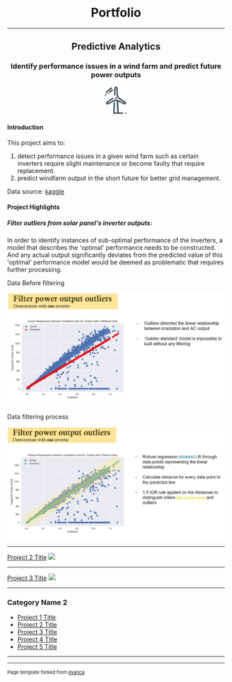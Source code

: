 # **<div align="center">Portfolio</div>**

---

## **<div align="center">Predictive Analytics</div>**



### **<div align="center">Identify performance issues in a wind farm and predict future power outputs</div>**

<div align="center"><img src="images/icons8-wind-turbine-64.png?raw=true"/></div>

#### **Introduction**
This project aims to:
1. detect performance issues in a given wind farm such as certain inverters require slight maintenance or become faulty that require replacement.
2. predict windfarm output in the short future for better grid management.

Data source: [kaggle](https://www.kaggle.com/anikannal/solar-power-generation-data)

#### **Project Highlights**
##### **Filter outliers from solar panel's inverter outputs:**

In order to identify instances of sub-optimal performance of the inverters, a model that describes the 'optimal' performance needs to be constructed. And any actual output significantly deviates from the predicted value of this 'optimal' performance model would be deemed as problematic that requires further processing.

Data Before filtering

<img src="images/Before_Filtering.JPG" width="700"/>

Data filtering process

<img src="images/After_Filtering.JPG" width="700"/>



---
[Project 2 Title](/pdf/WindFarm.pdf)
<img src="images/dummy_thumbnail.jpg?raw=true"/>

---
[Project 3 Title](http://example.com/)
<img src="images/dummy_thumbnail.jpg?raw=true"/>

---

### Category Name 2

- [Project 1 Title](http://example.com/)
- [Project 2 Title](http://example.com/)
- [Project 3 Title](http://example.com/)
- [Project 4 Title](http://example.com/)
- [Project 5 Title](http://example.com/)

---




---
<p style="font-size:11px">Page template forked from <a href="https://github.com/evanca/quick-portfolio">evanca</a></p>
<!-- Remove above link if you don't want to attibute -->
